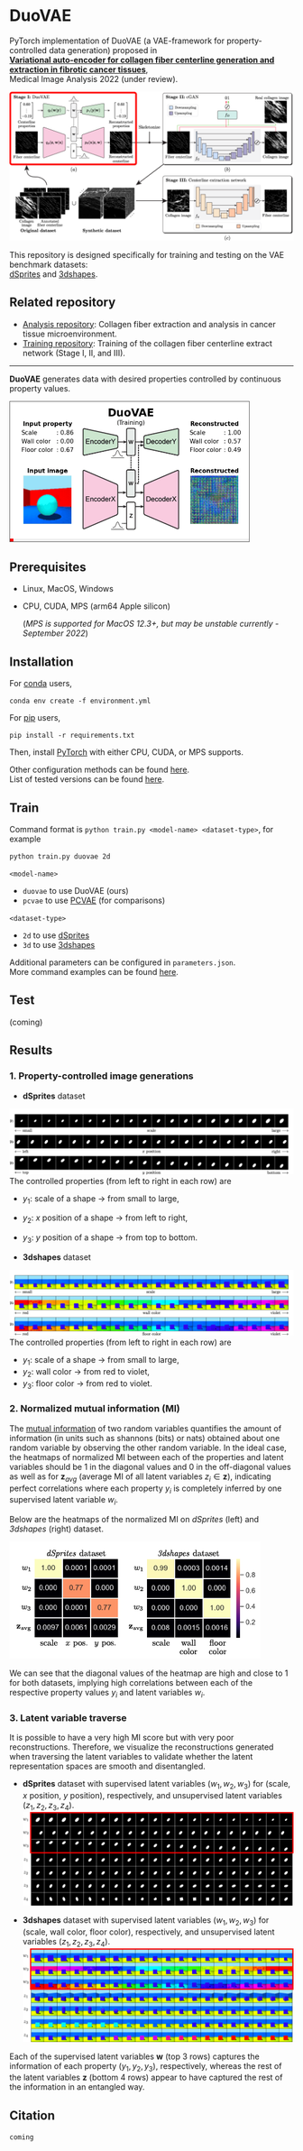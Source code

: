 # DuoVAE


PyTorch implementation of DuoVAE (a VAE-framework for property-controlled data generation) proposed in\
[**Variational auto-encoder for collagen fiber centerline generation and extraction in fibrotic cancer tissues**](),\
Medical Image Analysis 2022 (under review).

![figure](/etc/figures/pipeline.png)


This repository is designed specifically for training and testing on the VAE benchmark datasets:\
[dSprites](https://github.com/deepmind/dsprites-dataset) and [3dshapes](https://github.com/deepmind/3d-shapes).

## Related repository
 - [Analysis repository](https://github.com/uw-loci/collagen-fiber-metrics): Collagen fiber extraction and analysis in cancer tissue microenvironment.
 - [Training repository](https://github.com/hjoonpark/collagen-fiber-centerline-extraction): Training of the collagen fiber centerline extract network (Stage I, II, and III).

---

**DuoVAE** generates data with desired properties controlled by continuous property values.

![duovae](/etc/figures/duovae_all_loop.gif)

## Prerequisites
- Linux, MacOS, Windows
- CPU, CUDA, MPS (arm64 Apple silicon)

  (*MPS is supported for MacOS 12.3+, but may be unstable currently - September 2022*)

## Installation

For [conda](https://docs.anaconda.com/anaconda/install/) users,

    conda env create -f environment.yml

For [pip](https://pip.pypa.io/en/stable/installation/) users,

    pip install -r requirements.txt

Then, install [PyTorch](https://pytorch.org/get-started/locally/) with either CPU, CUDA, or MPS supports.

Other configuration methods can be found [here](/etc/doc/installation.md).\
List of tested versions can be found [here](/etc/doc/tested_versions.md).


## Train

Command format is `python train.py <model-name> <dataset-type>`, for example

    python train.py duovae 2d

`<model-name>`
- `duovae` to use DuoVAE (ours)
- `pcvae` to use [PCVAE](https://github.com/xguo7/PCVAE) (for comparisons)

`<dataset-type>` 
- `2d` to use [dSprites](https://github.com/deepmind/dsprites-dataset)
- `3d` to use [3dshapes](https://github.com/deepmind/3d-shapes)

Additional parameters can be configured in `parameters.json`.\
More command examples can be found [here](run.sh).

## Test

(coming)

## Results

### 1. Property-controlled image generations

- **dSprites** dataset

![figure](/etc/figures/y_traverse_dsprites_duovae.png)
  The controlled properties (from left to right in each row) are 
  - $y_1$: scale of a shape $\rightarrow$ from small to large,
  - $y_2$: $x$ position of a shape $\rightarrow$ from left to right,
  - $y_3$: $y$ position of a shape $\rightarrow$ from top to bottom.

- **3dshapes** dataset

![figure](/etc/figures/y_traverse_3dshapes_duovae.png)
  The controlled properties (from left to right in each row) are 
  - $y_1$: scale of a shape $\rightarrow$ from small to large,
  - $y_2$: wall color $\rightarrow$ from red to violet,
  - $y_3$: floor color $\rightarrow$ from red to violet.

### 2. Normalized mutual information (MI)

The [mutual information](https://en.wikipedia.org/wiki/Mutual_information) of two random variables quantifies the amount of information (in units such as shannons (bits) or nats) obtained about one random variable by observing the other random variable.
In the ideal case, the heatmaps of normalized MI between each of the properties and latent variables should be 1 in the diagonal values and 0 in the off-diagonal values as well as for $\mathbf{z}_{avg}$ (average MI of all latent variables $z_i\in\mathbf{z}$), indicating perfect correlations where each property $y_i$ is completely inferred by one supervised latent variable $w_i$.

Below are the heatmaps of the normalized MI on *dSprites* (left) and *3dshapes* (right) dataset.

![figure](/etc/figures/MI_double.png)

We can see that the diagonal values of the heatmap are high and close to 1 for both datasets, implying high correlations between each of the respective property values $y_i$ and latent variables $w_i$.

### 3. Latent variable traverse

It is possible to have a very high MI score but with very poor reconstructions. Therefore, we visualize the reconstructions generated when traversing the latent variables to validate whether the latent representation spaces are smooth and disentangled.

- **dSprites** dataset with supervised latent variables $(w_1, w_2, w_3)$ for (scale, $x$ position, $y$ position), respectively, and unsupervised latent variables $(z_1, z_2, z_3, z_4)$.
![figure](/etc/figures/zw_traverse_dsprites_duovae.png)

- **3dshapes** dataset with supervised latent variables $(w_1, w_2, w_3)$ for (scale, wall color, floor color), respectively, and unsupervised latent variables $(z_1, z_2, z_3, z_4)$.
![figure](/etc/figures/zw_traverse_3dshapes_duovae.png)

Each of the supervised latent variables $\mathbf{w}$ (top 3 rows) captures the information of each property $(y_1, y_2, y_3)$, respectively, whereas the rest of the latent variables $\mathbf{z}$ (bottom 4 rows) appear to have captured the rest of the information in an entangled way.

## Citation

    coming